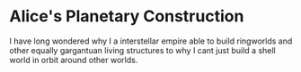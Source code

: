 # Alice's Planetary Construction

I have long wondered why I a interstellar empire able to build ringworlds and other equally gargantuan living structures to why I cant just build a shell world in orbit around other worlds.
